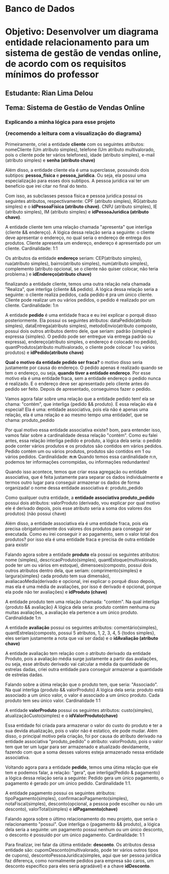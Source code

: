 # Banco de Dados 

<h1>Objetivo: Desenvolver um diagrama entidade relacionamento para um sistema de gestão de vendas online, de acordo com os requisitos mínimos do professor</h1>

<h2>
  <p>Estudante: Rian Lima Delou</p>
  <p>Tema: Sistema de Gestão de Vendas Online</p>
</h2>

<h3> Explicando a minha lógica para esse projeto 
<p>{recomendo a leitura com a visualização do diagrama}</p>
</h3>


<p>Primeiramente, criei a entidade <b>cliente</b> com os seguintes atributos: nomeCliente (Um atributo simples), telefone (Um atributo multivalorado, pois o cliente pode ter vários telefones), idade (atributo simples), e-mail (atributo simples) e <b>senha (atributo chave)</b></p>
<p>Além disso, a entidade cliente ela é uma superclasse, possuindo dois subtipos: <b>pessoa_física</b> e <b>pessoa_juridica</b>. Ou seja, ela possui uma especialização para esses dois subtipos. A pessoa juridica vai ter um benefício que irei citar no final do texto.</p>
<p>Com isso, as subclasses pessoa física e pessoa juridica possui os seguintes atributos, respectivamente: CPF (atributo simples), RG(atributo simples) e o <b>idPessoaFísica (atributo chave)</b>. CNPJ (atributo simples), IE (atributo simples), IM (atributo simples) e <b>idPessoaJuridica (atributo chave)</b>.
<p>A entidade cliente tem uma relação chamada "apresenta" que interliga {cliente && endereço}. A lógica dessa relação seria a seguinte: o cliente deve apresentar o endereço, no qual seria o endereço de entrega dos produtos. Cliente apresenta um endereço, endereço é apresentado por um cliente. Cardinalidade: 1:1</p>
<p>Os atributos da entidade <b>endereço</b> seriam: CEP(atributo simples), rua(atributo simples), bairro(atributo simples), num(atributo simples), complemento (atributo opcional, se o cliente não quiser colocar, não teria problema.) e <b>idEndereço(atributo chave)</b></p>
<p>finalizando a entidade cliente, temos uma outra relação nela chamada "Realiza", que interliga {cliente && pedido). A lógica dessa relação seria a seguinte: o cliente realiza pedidos, cada pedido é pra um único cliente. Cliente pode realizar um ou vários pedidos, o pedido é realizado por um cliente. Cardinalidade: 1:n</p>
<p>A entidade <b>pedido</b> é uma entidade fraca e eu irei explicar o porquê disso posteriormente. Ela possui os seguintes atributos: dataPedido(atributo simples), dataEntrega(atributo simples), metodoEnvio(atributo composto, possui dois outros atributos dentro dele, que seriam: padrão {simples} e expressa {simples}. O pedido pode ser entregue via entrega padrão ou expressa), endereço(atributo simples, o endereço é colocado no pedido), quantProdutos(atributo multivalorado, o cliente pode colocar 1 ou vários produtos) e  <b>idPedido(atributo chave)</b></p>
<p><b>Qual o motivo da entidade pedido ser fraca?</b> o motivo disso seria justamente por causa do endereço. O pedido apenas é realizado quando se tem o endereço, ou seja, <b>quando tiver a entidade endereço</b>. Por esse motivo ela é uma entidade fraca, sem a entidade endereço o pedido nunca é realizado. E o endereço deve ser apresentado pelo cliente antes do pedido ser feito. Depois de apresentado, conseguimos fazer o pedido.</p>
<p>Vamos agora falar sobre uma relação que a entidade pedido tem! ela se chama: "contém", que interliga {pedido && produto}. E essa relação ela é especial! Ela é uma: entidade associativa, pois ela não é apenas uma relação, ela é uma relação e ao mesmo tempo uma entidade!, que se chama: produto_pedido</p>
<p>Por qual motivo essa entidade associativa existe? bom, para entender isso, vamos falar sobre a cardinalidade dessa relação "contém". Como eu falei antes, essa relação interliga pedido e produto, a lógica dela seria: o pedido pode conter vários produtos e os produtos são contidos em vários pedidos. Pedido contém um ou vários produtos, produtos são contidos em 1 ou vários pedidos. Cardinalidade: <b>n:n</b> Quando temos essa cardinalidade n:n, podemos ter informações corrompidas, ou informações redundantes!</p>
<p>Quando isso acontece, temos que criar essa agregação ou entidade associativa, que é feita justamente para separar os dados individualmente e termos outro lugar para conseguir armazenar os dados de forma organizada! o nome dessa entidade associativa é: produto_pedido</p>
<p>Como qualquer outra entidade, a <b>entidade associativa produto_pedido</b> possui dois atributos: valorProduto (derivado, vou explicar por qual motivo ele é derivado depois, pois esse atributo seria a soma dos valores dos produtos) (não possui chave)</p>
<p>Além disso, a entidade associativa ela é uma entidade fraca, pois ela precisa obrigatoriamente dos valores dos produtos para conseguir ser executada. Como eu irei conseguir ir ao pagamento, sem o valor total dos produtos? por isso ela é uma entidade fraca e precisa de outra entidade para existir</p>
<p>Falando agora sobre a entidade <b>produto</b> ela possui os seguintes atributos: nome (simples), descricaoProduto(simples), quantEstoque(multivalorado, pode ter um ou vários em estoque), dimensoes(composto, possui dois outros atributos dentro dela, que seriam: comprimento{simples} e largura{simples} cada produto tem sua dimensão), avaliacaoMedia(derivado e opcional, irei explicar o porquê disso depois, mas ela é uma média de avaliações, por isso é derivado é opcional, porque ela pode não ter avaliações) e <b>idProduto (chave)</b></p>
<p>A entidade produto tem uma relação chamada: "contém". Na qual interliga {produto && avaliação} A lógica dela seria: produto contém nenhuma ou muitas avaliações, a avaliação ela pertence a um único produto. Cardinalidade 1:n</p>
<p>A entidade <b>avaliação</b> possui os seguintes atributos: comentário(simples), quantEstrelas(composto, possui 5 atributos, 1, 2, 3, 4, 5 {todos simples}, eles seriam justamente a nota que vai ser dada) e o <b>idAvaliação (atributo chave)</b></p>
<p>A entidade avaliação tem relação com o atributo derivado da entidade Produto, pois a avaliação média surge justamente a partir das avaliações, ou seja, esse atributo derivado vai calcular a média da quantidade de estrelas dadas, criei outra entidade para conseguir armazenar a quantidade de estrelas dadas.</p>
<p>Falando sobre a útima relação que o produto tem, que seria: "Associado". Na qual interliga {produto && valorProduto} A lógica dela seria: produto está associado a um único valor, o valor é associado a um único produto. Cada produto tem seu único valor. Cardinalidade 1:1</p>
<p>A entidade <b>valorProduto</b> possui os seguintes atributos: custo(simples), atualizaçãoCusto(simples) e o <b>idValorProduto(chave)</b></p>
<p>Essa entidade foi criada para armazenar o valor do custo do produto e ter a sua devida atualização, pois o valor não é estatico, ele pode mudar. Além disso, o principal motivo pela criação, foi por causa do atributo derivado na entidade associativa "produto_pedido" o atributo: valorProduto, pois o valor tem que ter um lugar para ser armazenado e atualizado devidamente, fazendo com que a soma desses valores esteja armazenado nessa entidade associativa.</p>
<p>Voltando agora para a entidade <b>pedido</b>, temos uma útima relação que ele tem e podemos falar, a relação: "gera", que interliga{Pedido & pagamento} a lógica dessa relação seria a seguinte: Pedido gera um único pagamento, o pagamento é gerado por um único pedido. Cardinalidade 1:1.</p>
<p>A entidade pagamento possui os seguintes atributos: tipoPagamento(simples), confirmacaoPagamento(simples), notaFiscal(simples), desconto(opcional, a pessoa pode escolher ou não um desconto), valorTotal(simples) e <b>idPagamento(chave)</b></p>
<p>Falando agora sobre o último relacionamento do meu projeto, que seria o relacionamento "possui". Que interliga o {pagamento && produto), a lógica dela seria a seguinte: um pagamento possui nenhum ou um único desconto, o desconto é possuido por um único pagamento. Cardinalidade: 1:1</p>
<p>Para finalizar, irei falar da última entidade: <b>desconto</b>. Os atributos dessa entidade são: cupomDesconto(multivalorado, pode ter vários outros tipos de cupons), descontoPessoaJurídica(simples, aqui que ser pessoa jurídica faz diferença, como normalmente pedidos para empresa são caros, um desconto específico para eles seria agradável) e a chave <b>idDesconto</b>.</p>



